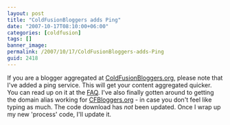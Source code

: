```yaml
---
layout: post
title: "ColdFusionBloggers adds Ping"
date: "2007-10-17T08:10:00+06:00"
categories: [coldfusion]
tags: []
banner_image: 
permalink: /2007/10/17/ColdFusionBloggers-adds-Ping
guid: 2418
---
```


If you are a blogger aggregated at <a href="http://www.coldfusionbloggers.org">ColdFusionBloggers.org</a>, please note that I've added a ping service. This will get your content aggregated quicker. You can read up on it at the <a href="http://www.cfbloggers.org/faq.cfm#q3a">FAQ</a>. I've also finally gotten around to getting the domain alias working for <a href="http://www.cfbloggers.org">CFBloggers.org</a> - in case you don't feel like typing as much. The code download has <i>not</i> been updated. Once I wrap up my new 'process' code, I'll update it.